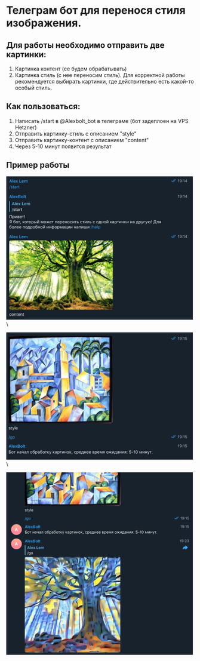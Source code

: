 # Телеграм бот для перенося стиля изображения.

## Для работы необходимо отправить две картинки:
1. Картинка контент (ее будем обрабатывать)
2. Картинка стиль (с нее переносим стиль). 
Для корректной работы рекомендуется выбирать картинки, где действительно есть какой-то особый стиль.

## Как пользоваться:

1. Написать /start в @Alexbolt_bot в телеграме (бот задеплоен на VPS Hetzner)
2. Отправить картинку-стиль с описанием "style"
3. Отправить картинку-контент с описанием "content"
4. Через 5-10 минут появится результат

## Пример работы
<img src="https://github.com/alex-lem/DataScience/blob/master/tg_style_transfer_bot/images/example1.png" width="500px"></img>\

 <img src="https://github.com/alex-lem/DataScience/blob/master/tg_style_transfer_bot/images/example2.png" width="500px"></img>\  

 <img src="https://github.com/alex-lem/DataScience/blob/master/tg_style_transfer_bot/images/example3.png" width="500px"></img>
